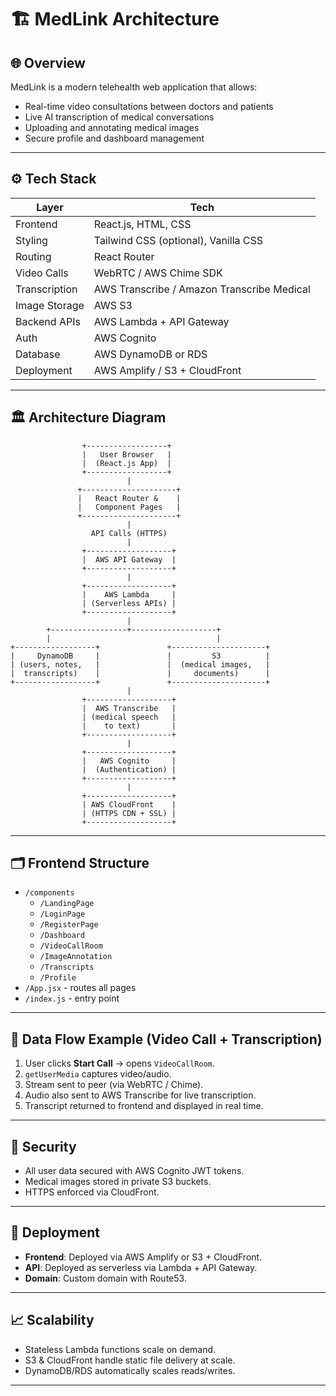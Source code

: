 # 🏗️ MedLink Architecture

## 🌐 Overview

MedLink is a modern telehealth web application that allows:
- Real-time video consultations between doctors and patients
- Live AI transcription of medical conversations
- Uploading and annotating medical images
- Secure profile and dashboard management

---

## ⚙️ Tech Stack

| Layer          | Tech                                  |
|----------------|--------------------------------------|
| Frontend       | React.js, HTML, CSS                  |
| Styling        | Tailwind CSS (optional), Vanilla CSS |
| Routing        | React Router                         |
| Video Calls    | WebRTC / AWS Chime SDK               |
| Transcription  | AWS Transcribe / Amazon Transcribe Medical |
| Image Storage  | AWS S3                               |
| Backend APIs   | AWS Lambda + API Gateway             |
| Auth           | AWS Cognito                          |
| Database       | AWS DynamoDB or RDS                  |
| Deployment     | AWS Amplify / S3 + CloudFront        |

---

## 🏛️ Architecture Diagram

```
                +------------------+
                |   User Browser   |
                |  (React.js App)  |
                +------------------+
                          |
               +---------------------+
               |   React Router &    |
               |   Component Pages   |
               +---------------------+
                          |
                  API Calls (HTTPS)
                          |
                +-------------------+
                |  AWS API Gateway  |
                +-------------------+
                          |
                +-------------------+
                |    AWS Lambda     |
                | (Serverless APIs) |
                +-------------------+
                          |
        +-----------------+-------------------+
        |                                     |
+------------------+               +---------------------+
|     DynamoDB     |               |         S3          |
| (users, notes,   |               |  (medical images,   |
|  transcripts)    |               |     documents)      |
+------------------+               +---------------------+
                          |
                +-------------------+
                |  AWS Transcribe   |
                | (medical speech   |
                |    to text)       |
                +-------------------+
                          |
                +-------------------+
                |   AWS Cognito     |
                |  (Authentication) |
                +-------------------+
                          |
                +-------------------+
                | AWS CloudFront    |
                | (HTTPS CDN + SSL) |
                +-------------------+
```
---

## 🗂️ Frontend Structure

- `/components`
  - `/LandingPage`
  - `/LoginPage`
  - `/RegisterPage`
  - `/Dashboard`
  - `/VideoCallRoom`
  - `/ImageAnnotation`
  - `/Transcripts`
  - `/Profile`
- `/App.jsx` - routes all pages
- `/index.js` - entry point

---

## 🔗 Data Flow Example (Video Call + Transcription)

1. User clicks **Start Call** -> opens `VideoCallRoom`.
2. `getUserMedia` captures video/audio.
3. Stream sent to peer (via WebRTC / Chime).
4. Audio also sent to AWS Transcribe for live transcription.
5. Transcript returned to frontend and displayed in real time.

---

## 🔐 Security

- All user data secured with AWS Cognito JWT tokens.
- Medical images stored in private S3 buckets.
- HTTPS enforced via CloudFront.

---

## 🚀 Deployment

- **Frontend**: Deployed via AWS Amplify or S3 + CloudFront.
- **API**: Deployed as serverless via Lambda + API Gateway.
- **Domain**: Custom domain with Route53.

---

## 📈 Scalability

- Stateless Lambda functions scale on demand.
- S3 & CloudFront handle static file delivery at scale.
- DynamoDB/RDS automatically scales reads/writes.

---